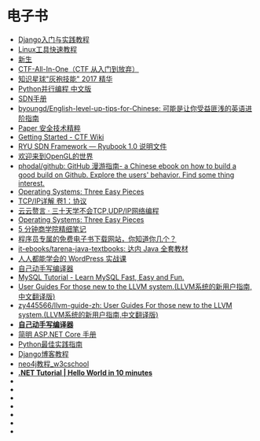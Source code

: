 # 电子书


*   [Django入门与实践教程](https://github.com/pythonzhichan/django-beginners-guide)
*   [Linux工具快速教程](https://linuxtools-rst.readthedocs.io/zh_CN/latest/index.html)
*   [新生](https://b.xinshengdaxue.com/index.html)
*   [CTF-All-In-One（CTF 从入门到放弃）](https://firmianay.gitbooks.io/ctf-all-in-one/content/)
*   [知识星球"灰袍技能" 2017 精华](https://chrislinn.gitbooks.io/greyhame-2017/)
*   [Python并行编程 中文版](https://python-parallel-programmning-cookbook.readthedocs.io/zh_CN/latest/index.html)
*   [SDN手册](https://github.com/tonydeng/sdn-handbook)
*   [byoungd/English-level-up-tips-for-Chinese: 可能是让你受益匪浅的英语进阶指南](https://github.com/byoungd/English-level-up-tips-for-Chinese)
*   [Paper 安全技术精粹](https://paper.seebug.org/)
*   [Getting Started - CTF Wiki](https://ctf-wiki.github.io/ctf-wiki/)
*   [RYU SDN Framework — Ryubook 1.0 说明文件](https://osrg.github.io/ryu-book/zh_tw/html/index.html)
*   [欢迎来到OpenGL的世界](https://learnopengl-cn.github.io/)
*   [phodal/github: GitHub 漫游指南- a Chinese ebook on how to build a good build on Github. Explore the users' behavior. Find some thing interest.](https://github.com/phodal/github)
*   [Operating Systems: Three Easy Pieces](http://pages.cs.wisc.edu/~remzi/OSTEP/)
*   [TCP/IP详解 卷1：协议](http://www.52im.net/topic-tcpipvol1.html)
*   [云云赘言 · 三十天学不会TCP,UDP/IP网络编程](https://rogerzhu.gitbooks.io/-tcp-udp-ip/)
*   [Operating Systems: Three Easy Pieces](http://pages.cs.wisc.edu/~remzi/OSTEP/)
*   [5 分钟商学院精细笔记](https://wizardforcel.gitbooks.io/5min-business-notes/content/docs/1.html)
*   [程序员专属的免费电子书下载网站，你知道你几个？](http://developer.51cto.com/art/201902/592131.htm)
*   [it-ebooks/tarena-java-textbooks: 达内 Java 全套教材](https://github.com/it-ebooks/tarena-java-textbooks)
*   [人人都能学会的 WordPress 实战课](https://www.easywpbook.com/)
*   [自己动手写编译器](http://pandolia.net/tinyc/index.html)
*   [MySQL Tutorial - Learn MySQL Fast, Easy and Fun.](http://www.mysqltutorial.org/)
*   [User Guides For those new to the LLVM system.(LLVM系统的新用户指南,中文翻译版)](https://github.com/zy445566/llvm-guide-zh)
*   [zy445566/llvm-guide-zh: User Guides For those new to the LLVM system.(LLVM系统的新用户指南,中文翻译版)](https://github.com/zy445566/llvm-guide-zh)
*   [**自己动手写编译器**](http://pandolia.net/tinyc/index.html)
*   [简明 ASP.NET Core 手册](https://windsting.github.io/little-aspnetcore-book/book/)
*   [Python最佳实践指南](https://pythonguidecn.readthedocs.io/zh/latest/)
*   [Django博客教程](https://www.zmrenwu.com/courses/django-blog-tutorial/)
*   [neo4j教程_w3cschool](https://www.w3cschool.cn/neo4j/)
*   [**.NET Tutorial | Hello World in 10 minutes**](https://dotnet.microsoft.com/learn/dotnet/hello-world-tutorial/intro)
*   []()
*   []()
*   []()
*   []()
*   []()
*   []()
*   []()






